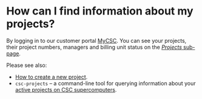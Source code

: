 # How can I find information about my projects?

By logging in to our customer portal [MyCSC](https://my.csc.fi). You can see
your projects, their project numbers, managers and billing unit status on the
[*Projects* sub-page](https://my.csc.fi/projects).

Please see also:

* [How to create a new project](../../accounts/how-to-create-new-project.md).
* `csc-projects` – a command-line tool for querying information about your
  [active projects on CSC supercomputers](../../computing/index.md#projects-and-quotas).
